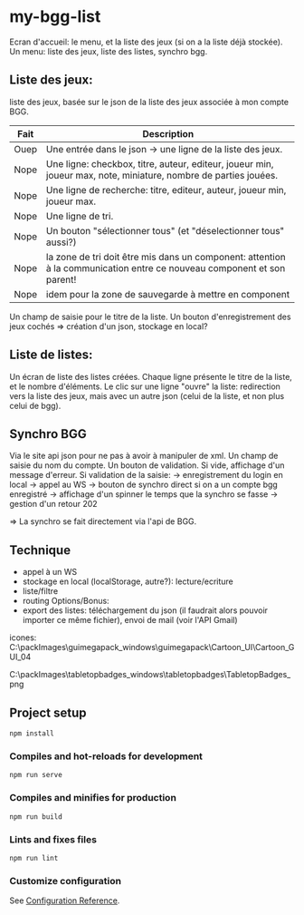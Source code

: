 # my-bgg-list

Ecran d'accueil: le menu, et la liste des jeux (si on a la liste déjà stockée).
Un menu: liste des jeux, liste des listes, synchro bgg.

## Liste des jeux:

liste des jeux, basée sur le json de la liste des jeux associée à mon compte BGG.

| Fait | Description                                                                                                            |
| ---- | ---------------------------------------------------------------------------------------------------------------------- |
| Ouep | Une entrée dans le json -> une ligne de la liste des jeux.                                                             |
| Nope | Une ligne: checkbox, titre, auteur, editeur, joueur min, joueur max, note, miniature, nombre de parties jouées.        |
| Nope | Une ligne de recherche: titre, editeur, auteur, joueur min, joueur max.                                                |
| Nope | Une ligne de tri.                                                                                                      |
| Nope | Un bouton "sélectionner tous" (et "déselectionner tous" aussi?)                                                        |
| Nope | la zone de tri doit être mis dans un component: attention à la communication entre ce nouveau component et son parent! |
| Nope | idem pour la zone de sauvegarde à mettre en component                                                                  |

Un champ de saisie pour le titre de la liste.
Un bouton d'enregistrement des jeux cochés => création d'un json, stockage en local?

## Liste de listes:

Un écran de liste des listes créées.
Chaque ligne présente le titre de la liste, et le nombre d'éléments.
Le clic sur une ligne "ouvre" la liste: redirection vers la liste des jeux, mais avec un autre json (celui de la liste, et non plus celui de bgg).

## Synchro BGG

Via le site api json pour ne pas à avoir à manipuler de xml.
Un champ de saisie du nom du compte.
Un bouton de validation. Si vide, affichage d'un message d'erreur.
Si validation de la saisie:
-> enregistrement du login en local
-> appel au WS
-> bouton de synchro direct si on a un compte bgg enregistré
-> affichage d'un spinner le temps que la synchro se fasse
-> gestion d'un retour 202

=> La synchro se fait directement via l'api de BGG.

## Technique

- appel à un WS
- stockage en local (localStorage, autre?): lecture/ecriture
- liste/filtre
- routing
  Options/Bonus:
- export des listes: téléchargement du json (il faudrait alors pouvoir importer ce même fichier), envoi de mail (voir l'API Gmail)

icones:
C:\packImages\guimegapack_windows\guimegapack\Cartoon_UI\Cartoon_GUI_04

C:\packImages\tabletopbadges_windows\tabletopbadges\TabletopBadges_png

## Project setup

```
npm install
```

### Compiles and hot-reloads for development

```
npm run serve
```

### Compiles and minifies for production

```
npm run build
```

### Lints and fixes files

```
npm run lint
```

### Customize configuration

See [Configuration Reference](https://cli.vuejs.org/config/).
